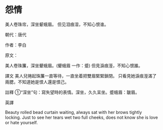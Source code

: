 # 怨情

美人卷珠帘，深坐颦蛾眉。
但见泪痕湿，不知心恨谁。

朝代：唐代

作者：李白

原文：

美人卷珠簾，深坐顰蛾眉。(顰蛾眉 一作：蹙)
但見淚痕溼，不知心恨誰。

譯文
美人兒捲起珠簾一直等待，一直坐着把雙眉緊緊鎖閉。
只看見她淚痕溼滿了兩腮，不知道她是恨人還是恨己。

註釋
①“深坐”句：寫失望時的表情。深坐，久久呆坐。蹙蛾眉：皺眉。

英譯

Beauty rolled bead curtain waiting, always sat with her brows tightly locking.
Just to see her tears wet two full cheeks, does not know she is love or hate yourself.
